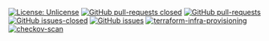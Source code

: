 [![License: Unlicense](https://img.shields.io/badge/license-Unlicense-white.svg)](https://choosealicense.com/licenses/unlicense/) [![GitHub pull-requests closed](https://img.shields.io/github/issues-pr-closed/kunduso/app-weather)](https://github.com/kunduso/app-weather/pulls?q=is%3Apr+is%3Aclosed) [![GitHub pull-requests](https://img.shields.io/github/issues-pr/kunduso/app-weather)](https://GitHub.com/kunduso/app-weather/pull/) [![GitHub issues-closed](https://img.shields.io/github/issues-closed/kunduso/app-weather)](https://github.com/kunduso/app-weather/issues?q=is%3Aissue+is%3Aclosed) [![GitHub issues](https://img.shields.io/github/issues/kunduso/app-weather)](https://GitHub.com/kunduso/app-weather/issues/) [![terraform-infra-provisioning](https://github.com/kunduso/app-weather/actions/workflows/terraform.yml/badge.svg?branch=main)](https://github.com/kunduso/app-weather/actions/workflows/terraform.yml) [![checkov-scan](https://github.com/kunduso/app-weather/actions/workflows/code-scan.yml/badge.svg?branch=main)](https://github.com/kunduso/app-weather/actions/workflows/code-scan.yml) 
